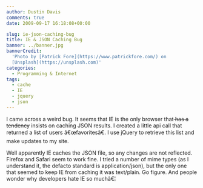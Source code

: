 ```yaml
---
author: Dustin Davis
comments: true
date: 2009-09-17 16:18:08+00:00

slug: ie-json-caching-bug
title: IE & JSON Caching Bug
banner: ../banner.jpg
bannerCredit:
  'Photo by [Patrick Fore](https://www.patrickfore.com/) on
  [Unsplash](https://unsplash.com)'
categories:
  - Programming & Internet
tags:
  - cache
  - IE
  - jquery
  - json
---
```


I came across a weird bug. It seems that IE is the only browser that<strike> has
a tendency</strike> insists on caching JSON results. I created a little api call
that returned a list of users â€œfavoritesâ€. I use jQuery to retrieve this list
and make updates to my site.

Well apparently IE caches the JSON file, so any changes are not reflected.
Firefox and Safari seem to work fine. I tried a number of mime types (as I
understand it, the defacto standard is application/json), but the only one that
seemed to keep IE from caching it was text/plain. Go figure. And people wonder
why developers hate IE so muchâ€¦
